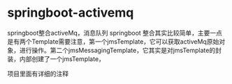 # springboot-activemq
springboot整合activeMq，消息队列
springboot 整合其实比较简单，主要一点是有两个Template需要注意，第一个jmsTemplate，它可以获取activeMq原始对象，进行操作。第二个jmsMessagingTemplate，它其实是对jmsTemplate的封装，内部创建了一个jmsTemplate，



项目里面有详细的注释
